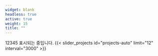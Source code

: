 ```yaml
---
widget: blank
headless: true
active: true
weight: 15
title: ""
---
```

12345 표시되는 중입니다.
{{< slider_projects id="projects-auto" limit="12" interval="3000" >}}
